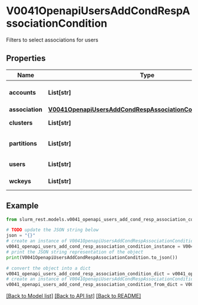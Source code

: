 # V0041OpenapiUsersAddCondRespAssociationCondition

Filters to select associations for users

## Properties

Name | Type | Description | Notes
------------ | ------------- | ------------- | -------------
**accounts** | **List[str]** | CSV accounts list | [optional] 
**association** | [**V0041OpenapiUsersAddCondRespAssociationConditionAssociation**](V0041OpenapiUsersAddCondRespAssociationConditionAssociation.md) |  | [optional] 
**clusters** | **List[str]** | CSV clusters list | [optional] 
**partitions** | **List[str]** | CSV partitions list | [optional] 
**users** | **List[str]** | CSV users list | 
**wckeys** | **List[str]** | CSV WCKeys list | [optional] 

## Example

```python
from slurm_rest.models.v0041_openapi_users_add_cond_resp_association_condition import V0041OpenapiUsersAddCondRespAssociationCondition

# TODO update the JSON string below
json = "{}"
# create an instance of V0041OpenapiUsersAddCondRespAssociationCondition from a JSON string
v0041_openapi_users_add_cond_resp_association_condition_instance = V0041OpenapiUsersAddCondRespAssociationCondition.from_json(json)
# print the JSON string representation of the object
print(V0041OpenapiUsersAddCondRespAssociationCondition.to_json())

# convert the object into a dict
v0041_openapi_users_add_cond_resp_association_condition_dict = v0041_openapi_users_add_cond_resp_association_condition_instance.to_dict()
# create an instance of V0041OpenapiUsersAddCondRespAssociationCondition from a dict
v0041_openapi_users_add_cond_resp_association_condition_from_dict = V0041OpenapiUsersAddCondRespAssociationCondition.from_dict(v0041_openapi_users_add_cond_resp_association_condition_dict)
```
[[Back to Model list]](../README.md#documentation-for-models) [[Back to API list]](../README.md#documentation-for-api-endpoints) [[Back to README]](../README.md)


